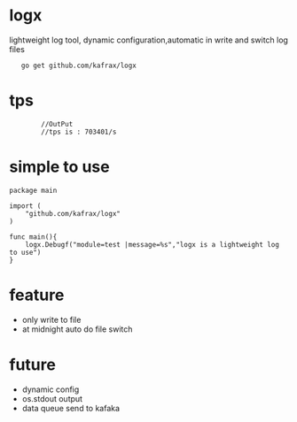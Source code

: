 # logx
 lightweight log tool, dynamic configuration,automatic in write and switch log files

 ```
    go get github.com/kafrax/logx
 ```

# tps
```
    	//OutPut
    	//tps is : 703401/s
```

# simple to use
```
package main

import (
	"github.com/kafrax/logx"
)

func main(){
    logx.Debugf("module=test |message=%s","logx is a lightweight log to use")
}

```

# feature
 - only write to file
 - at midnight auto do file switch

# future
 - dynamic config
 - os.stdout output
 - data queue send to kafaka


